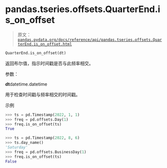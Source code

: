 # pandas.tseries.offsets.QuarterEnd.is_on_offset

> 原文：[`pandas.pydata.org/docs/reference/api/pandas.tseries.offsets.QuarterEnd.is_on_offset.html`](https://pandas.pydata.org/docs/reference/api/pandas.tseries.offsets.QuarterEnd.is_on_offset.html)

```py
QuarterEnd.is_on_offset(dt)
```

返回布尔值，指示时间戳是否与此频率相交。

参数：

**dt**datetime.datetime

用于检查时间戳与频率相交的时间戳。

示例

```py
>>> ts = pd.Timestamp(2022, 1, 1)
>>> freq = pd.offsets.Day(1)
>>> freq.is_on_offset(ts)
True 
```

```py
>>> ts = pd.Timestamp(2022, 8, 6)
>>> ts.day_name()
'Saturday'
>>> freq = pd.offsets.BusinessDay(1)
>>> freq.is_on_offset(ts)
False 
```
